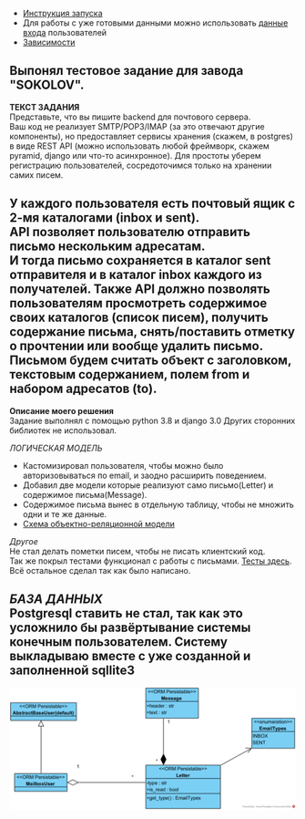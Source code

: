 * [Инструкция запуска](documentation/инструкция_запуска.txt)  
* Для работы с уже готовыми данными можно использовать [данные входа](documentation/инструкция_запуска.txt) пользователей
* [Зависимости](documentation/requirements.txt) 

Выпонял тестовое задание для завода "SOKOLOV".
-----------------------------------------------------------------------------------------------------------

**ТЕКСТ ЗАДАНИЯ**  
Представьте, что вы пишите backend для почтового сервера.  
Ваш код не реализует SMTP/POP3/IMAP (за это отвечают другие компоненты),
но предоставляет сервисы хранения (скажем, в postgres) в виде REST API (можно использовать любой фреймворк,
скажем pyramid, django или что-то асинхронное). Для простоты уберем регистрацию пользователей,
сосредоточимся только на хранении самих писем.

У каждого пользователя есть почтовый ящик с 2-мя каталогами (inbox и sent).  
API позволяет пользователю отправить письмо нескольким адресатам.  
И тогда письмо сохраняется в каталог sent отправителя и в каталог inbox каждого из получателей.
Также API должно позволять пользователям просмотреть содержимое своих каталогов (список писем),
получить содержание письма, снять/поставить отметку о прочтении или вообще удалить письмо.
Письмом будем считать объект с заголовком, текстовым содержанием, полем from и набором адресатов (to).
-------------------------------------------------------------------------------------------------------------

**Описание моего решения**  
Задание выполнял с помощью python 3.8 и django 3.0
Других сторонних библиотек не использовал.

*ЛОГИЧЕСКАЯ МОДЕЛЬ*  
* Кастомизировал пользователя, чтобы можно было авторизовываться по email, и заодно расширить поведением.  
* Добавил две модели которые реализуют само письмо(Letter) и содержимое письма(Message).  
* Содержимое письма вынес в отдельную таблицу, чтобы не множить одни и те же данные.
* [Схема объектно-реляционной модели](documentation/mailbox_orm.png) 

*Другое*  
Не стал делать пометки писем, чтобы не писать клиентский код.  
Так же покрыл тестами функционал с работы с письмами. [Тесты здесь](mail_box/tests.py).  
Всё остальное сделал так как было написано.


*БАЗА ДАННЫХ*  
Postgresql ставить не стал, так как это усложнило бы развёртывание системы конечным пользователем.
Систему выкладываю вместе с уже созданной и **заполненной** sqllite3
-----------------------------------------------------------------------------------------------------------

![ORM-mailbox](documentation/mailbox_orm.png "фыва ыфва ")
